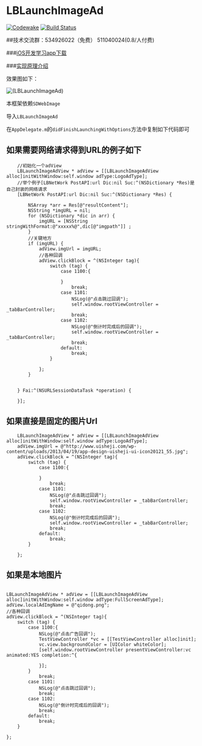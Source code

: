 # LBLaunchImageAd

[![Codewake](https://www.codewake.com/badges/ask_question.svg)](https://www.codewake.com/p/lblaunchimagead)
[![Build Status](http://img.shields.io/travis/AllLuckly/LBLaunchImageAd/master.svg?style=flat)](https://travis-ci.org/AllLuckly/LBLaunchImageAd)

##技术交流群：534926022（免费） 511040024(0.8/人付费)

###[iOS开发学习app下载](https://itunes.apple.com/cn/app/it-blog-for-ios-developers/id1067787090?mt=8)

###[实现原理介绍](http://www.jianshu.com/p/10c35dfc0a4a)

效果图如下：

![(LBLaunchImageAd)](https://github.com/AllLuckly/LBLaunchImageAd/blob/master/Untitled.gif?raw=true)




本框架依赖`SDWebImage`

导入`LBLaunchImageAd`

在`AppDelegate.m`的`didFinishLaunchingWithOptions`方法中复制如下代码即可

## 如果需要网络请求得到URL的例子如下

```
    //初始化一个adView
    LBLaunchImageAdView * adView = [[LBLaunchImageAdView alloc]initWithWindow:self.window adType:LogoAdType];
    //举个例子[LBNetWork PostAPI:url Dic:nil Suc:^(NSDictionary *Res)是自己封装的网络请求    
    [LBNetWork PostAPI:url Dic:nil Suc:^(NSDictionary *Res) {

        NSArray *arr = Res[@"resultContent"];
        NSString *imgURL = nil;
        for (NSDictionary *dic in arr) {
            imgURL = [NSString stringWithFormat:@"xxxxx%@",dic[@"imgpath"]] ;
        }
        //关键地方
        if (imgURL) {
            adView.imgUrl = imgURL;
            //各种回调
            adView.clickBlock = ^(NSInteger tag){
                switch (tag) {
                    case 1100:{
                        
                    }
                        break;
                    case 1101:
                        NSLog(@"点击跳过回调");
                        self.window.rootViewController = _tabBarController;
                        break;
                    case 1102:
                        NSLog(@"倒计时完成后的回调");
                        self.window.rootViewController = _tabBarController;
                        break;
                    default:
                        break;
                }
                
            };
        }
        
        
    } Fai:^(NSURLSessionDataTask *operation) {
        
    }];

```

## 如果直接是固定的图片Url

```
    LBLaunchImageAdView * adView = [[LBLaunchImageAdView alloc]initWithWindow:self.window adType:LogoAdType];
    adView.imgUrl = @"http://www.uisheji.com/wp-content/uploads/2013/04/19/app-design-uisheji-ui-icon20121_55.jpg";
    adView.clickBlock = ^(NSInteger tag){
        switch (tag) {
            case 1100:{
                
            }
                break;
            case 1101:
                NSLog(@"点击跳过回调");
                self.window.rootViewController = _tabBarController;
                break;
            case 1102:
                NSLog(@"倒计时完成后的回调");
                self.window.rootViewController = _tabBarController;
                break;
            default:
                break;
        }
                    
    };

```

## 如果是本地图片


```

LBLaunchImageAdView * adView = [[LBLaunchImageAdView alloc]initWithWindow:self.window adType:FullScreenAdType];
adView.localAdImgName = @"qidong.png"; 
//各种回调
adView.clickBlock = ^(NSInteger tag){
    switch (tag) {
        case 1100:{
            NSLog(@"点击广告回调");
            TestViewController *vc = [[TestViewController alloc]init];
            vc.view.backgroundColor = [UIColor whiteColor];
            [self.window.rootViewController presentViewController:vc animated:YES completion:^{
                
            }];
        }
            break;
        case 1101:
            NSLog(@"点击跳过回调");
            break;
        case 1102:
            NSLog(@"倒计时完成后的回调");
            break;
        default:
            break;
    }
    
};

```




